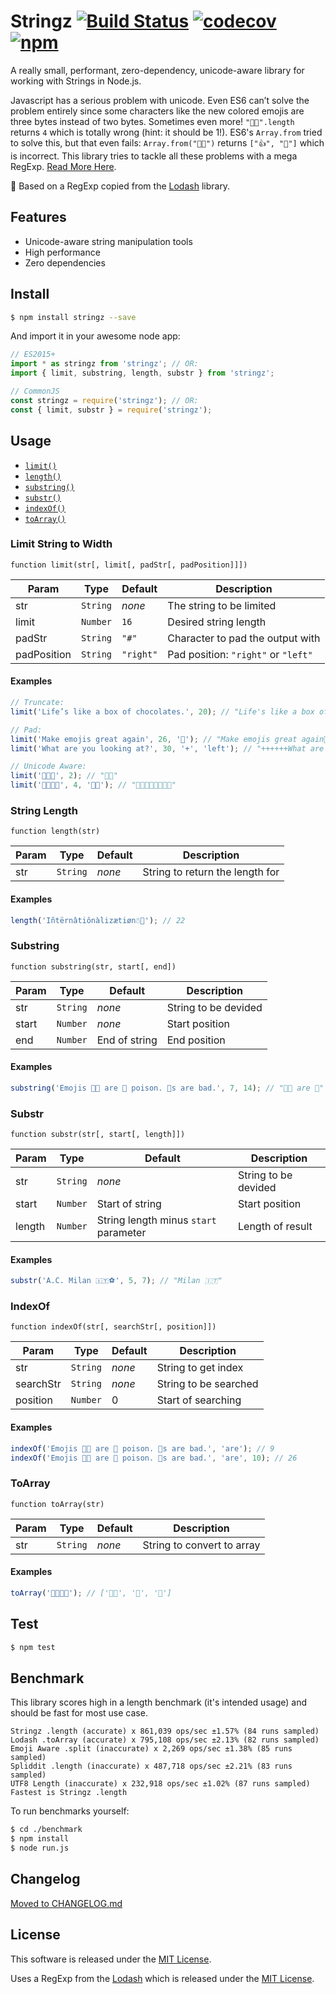 # Stringz [![Build Status](https://travis-ci.org/sallar/stringz.svg?branch=master)](https://travis-ci.org/sallar/stringz) [![codecov](https://codecov.io/gh/sallar/stringz/branch/master/graph/badge.svg)](https://codecov.io/gh/sallar/stringz) [![npm](https://img.shields.io/npm/dm/stringz.svg)](https://www.npmjs.com/package/stringz)

A really small, performant, zero-dependency, unicode-aware library for working
with Strings in Node.js.

Javascript has a serious problem with unicode. Even ES6 can’t solve the problem
entirely since some characters like the new colored emojis are three bytes
instead of two bytes. Sometimes even more! `"👍🏽".length` returns `4` which is
totally wrong (hint: it should be 1!). ES6's `Array.from` tried to solve this,
but that even fails: `Array.from("👍🏽")` returns `["👍", "🏽"]` which is
incorrect. This library tries to tackle all these problems with a mega RegExp.
[Read More Here](https://mathiasbynens.be/notes/javascript-unicode).

🎈 Based on a RegExp copied from the [Lodash](https://github.com/lodash/lodash)
library.

## Features

* Unicode-aware string manipulation tools
* High performance
* Zero dependencies

## Install

```bash
$ npm install stringz --save
```

And import it in your awesome node app:

```javascript
// ES2015+
import * as stringz from 'stringz'; // OR:
import { limit, substring, length, substr } from 'stringz';
```

```javascript
// CommonJS
const stringz = require('stringz'); // OR:
const { limit, substr } = require('stringz');
```

## Usage

* [`limit()`](#limit-string-to-width)
* [`length()`](#string-length)
* [`substring()`](#substring)
* [`substr()`](#substr)
* [`indexOf()`](#indexof)
* [`toArray()`](#toarray)

### Limit String to Width

    function limit(str[, limit[, padStr[, padPosition]]])

| Param       | Type                | Default              | Description                                               |
| ----------- | ------------------- | -------------------- | --------------------------------------------------------- |
| str         | <code>String</code> | _none_               | The string to be limited                                  |
| limit       | <code>Number</code> | <code>16</code>      | Desired string length                                     |
| padStr      | <code>String</code> | <code>"#"</code>     | Character to pad the output with                          |
| padPosition | <code>String</code> | <code>"right"</code> | Pad position: <code>"right"</code> or <code>"left"</code> |

#### Examples

```javascript
// Truncate:
limit('Life’s like a box of chocolates.', 20); // "Life's like a box of"

// Pad:
limit('Make emojis great again', 26, '💩'); // "Make emojis great again💩💩💩"
limit('What are you looking at?', 30, '+', 'left'); // "++++++What are you looking at?"

// Unicode Aware:
limit('🤔🤔🤔', 2); // "🤔🤔"
limit('👍🏽👍🏽', 4, '👍🏽'); // "👍🏽👍🏽👍🏽👍🏽"
```

### String Length

    function length(str)

| Param | Type                | Default | Description                     |
| ----- | ------------------- | ------- | ------------------------------- |
| str   | <code>String</code> | _none_  | String to return the length for |

#### Examples

```javascript
length('Iñtërnâtiônàlizætiøn☃💩'); // 22
```

### Substring

    function substring(str, start[, end])

| Param | Type                | Default       | Description          |
| ----- | ------------------- | ------------- | -------------------- |
| str   | <code>String</code> | _none_        | String to be devided |
| start | <code>Number</code> | _none_        | Start position       |
| end   | <code>Number</code> | End of string | End position         |

#### Examples

```javascript
substring('Emojis 👍🏽 are 🍆 poison. 🌮s are bad.', 7, 14); // "👍🏽 are 🍆"
```

### Substr

    function substr(str[, start[, length]])

| Param  | Type                | Default                               | Description          |
| ------ | ------------------- | ------------------------------------- | -------------------- |
| str    | <code>String</code> | _none_                                | String to be devided |
| start  | <code>Number</code> | Start of string                       | Start position       |
| length | <code>Number</code> | String length minus `start` parameter | Length of result     |

#### Examples

```javascript
substr('A.C. Milan 🇮🇹⚽️', 5, 7); // "Milan 🇮🇹"
```

### IndexOf

    function indexOf(str[, searchStr[, position]])

| Param     | Type                | Default | Description           |
| --------- | ------------------- | ------- | --------------------- |
| str       | <code>String</code> | _none_  | String to get index   |
| searchStr | <code>String</code> | _none_  | String to be searched |
| position  | <code>Number</code> | 0       | Start of searching    |

#### Examples

```javascript
indexOf('Emojis 👍🏽 are 🍆 poison. 🌮s are bad.', 'are'); // 9
indexOf('Emojis 👍🏽 are 🍆 poison. 🌮s are bad.', 'are', 10); // 26
```

### ToArray

    function toArray(str)

| Param | Type                | Default | Description                |
| ----- | ------------------- | ------- | -------------------------- |
| str   | <code>String</code> | _none_  | String to convert to array |

#### Examples

```javascript
toArray('👍🏽🍆🌮'); // ['👍🏽', '🍆', '🌮']
```

## Test

```bash
$ npm test
```

## Benchmark

This library scores high in a length benchmark (it's intended usage) and should
be fast for most use case.

```
Stringz .length (accurate) x 861,039 ops/sec ±1.57% (84 runs sampled)
Lodash .toArray (accurate) x 795,108 ops/sec ±2.13% (82 runs sampled)
Emoji Aware .split (inaccurate) x 2,269 ops/sec ±1.38% (85 runs sampled)
Spliddit .length (inaccurate) x 487,718 ops/sec ±2.21% (83 runs sampled)
UTF8 Length (inaccurate) x 232,918 ops/sec ±1.02% (87 runs sampled)
Fastest is Stringz .length
```

To run benchmarks yourself:

```bash
$ cd ./benchmark
$ npm install
$ node run.js
```

## Changelog

[Moved to CHANGELOG.md](CHANGELOG.md)

## License

This software is released under the
[MIT License](http://sallar.mit-license.org/).

Uses a RegExp from the [Lodash](https://github.com/lodash/lodash) which is
released under the
[MIT License](https://raw.githubusercontent.com/lodash/lodash/4.14.1/LICENSE).
